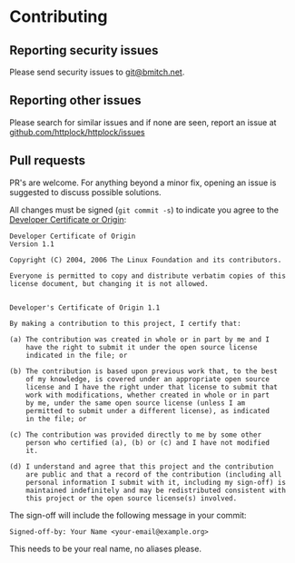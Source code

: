 # Contributing

## Reporting security issues

Please send security issues to git@bmitch.net.

## Reporting other issues

Please search for similar issues and if none are seen, report an issue at [github.com/httplock/httplock/issues](https://github.com/httplock/httplock/issues)

## Pull requests

PR's are welcome.
For anything beyond a minor fix, opening an issue is suggested to discuss possible solutions.

All changes must be signed (`git commit -s`) to indicate you agree to the [Developer Certificate or Origin](https://developercertificate.org/):

```text
Developer Certificate of Origin
Version 1.1

Copyright (C) 2004, 2006 The Linux Foundation and its contributors.

Everyone is permitted to copy and distribute verbatim copies of this
license document, but changing it is not allowed.


Developer's Certificate of Origin 1.1

By making a contribution to this project, I certify that:

(a) The contribution was created in whole or in part by me and I
    have the right to submit it under the open source license
    indicated in the file; or

(b) The contribution is based upon previous work that, to the best
    of my knowledge, is covered under an appropriate open source
    license and I have the right under that license to submit that
    work with modifications, whether created in whole or in part
    by me, under the same open source license (unless I am
    permitted to submit under a different license), as indicated
    in the file; or

(c) The contribution was provided directly to me by some other
    person who certified (a), (b) or (c) and I have not modified
    it.

(d) I understand and agree that this project and the contribution
    are public and that a record of the contribution (including all
    personal information I submit with it, including my sign-off) is
    maintained indefinitely and may be redistributed consistent with
    this project or the open source license(s) involved.
```

The sign-off will include the following message in your commit:

```text
Signed-off-by: Your Name <your-email@example.org>
```

This needs to be your real name, no aliases please.
